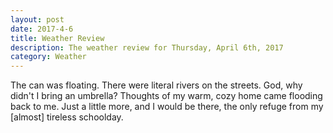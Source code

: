 ```yaml
---
layout: post
date: 2017-4-6
title: Weather Review
description: The weather review for Thursday, April 6th, 2017
category: Weather
---
```


The can was floating. There were literal rivers on the streets. God, why didn't I bring an umbrella? Thoughts of my warm, cozy home came flooding back to me. Just a little more, and I would be there, the only refuge from my [almost] tireless schoolday.
